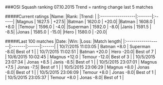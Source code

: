 ###OSI Squash ranking 07.10.2015
Trend = ranting change last 5 matches

#####Current ratings
|Name:              |Rank:   |Trend: |
|:------------------|:-------|:------|
|Magnus             | 1627.5 | +27.5|
|Batman             | 1620.0 | +20.0|
|Batman             | 1608.0 | +8.0 |
|Temour             | 1596.0 | -4.0|
|Superman           | 1592.0 | -8.0|
|Janis              | 1591.5 | -8.5|
|Jonas              | 1585.0 | -15.0|
|Hero               | 1580.0 | -20.0|

#####Last 100 matches
|Date:              |Win:   |Loss: |Match length| 
|:------------------|:-------|:------|:------|
| 10/7/2015 11:03:05 | Batman  +8.0 | Superman -8.0| Best of 1 |
| 10/7/2015 11:02:51 | Batman +20.0 | Hero -20.0| Best of 7 |
| 10/6/2015 10:02:45 | Magnus +12.0 | Temour -12.0| Best of 3 |
| 10/5/2015 23:07:34 | Jonas +8.5 | Janis -8.5| Best of 1 |
| 10/5/2015 23:07:01 | Magnus +7.5 | Jonas -7.5| Best of 1 |
| 10/5/2015 23:06:29 | Magnus +8.0 | Jonas -8.0| Best of 1 |
| 10/5/2015 23:06:09 | Temour +8.0 | Jonas -8.0| Best of 1 |
| 10/5/2015 23:05:37 | Temour +8.0 | Jonas -8.0| Best of 1 |
